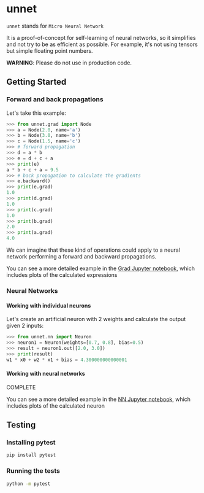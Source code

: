 # unnet

`unnet` stands for `Micro Neural Network`

It is a proof-of-concept for self-learning of neural networks, so it simplifies and not try to be as efficient as possible. For example, it's not using tensors but simple floating point numbers.

**WARNING**: Please do not use in production code.

## Getting Started

### Forward and back propagations

Let's take this example:

```python
>>> from unnet.grad import Node
>>> a = Node(2.0, name='a')
>>> b = Node(3.0, name='b')
>>> c = Node(1.5, name='c')
>>> # forward propagation
>>> d = a * b
>>> e = d + c + a
>>> print(e)
a * b + c + a = 9.5
>>> # back propagation to calculate the gradients
>>> e.backward()
>>> print(e.grad)
1.0
>>> print(d.grad)
1.0
>>> print(c.grad)
1.0
>>> print(b.grad)
2.0
>>> print(a.grad)
4.0
```

We can imagine that these kind of operations could apply to a neural network performing a forward and backward propagations.

You can see a more detailed example in the [Grad Jupyter notebook](./notebooks/grad.ipynb), which includes plots of the calculated expressions

### Neural Networks

#### Working with individual neurons

Let's create an artificial neuron with 2 weights and calculate the output given 2 inputs:

```python
>>> from unnet.nn import Neuron
>>> neuron1 = Neuron(weights=[0.7, 0.8], bias=0.5)
>>> result = neuron1.out([2.0, 3.0])
>>> print(result)
w1 * x0 + w2 * x1 + bias = 4.300000000000001
```

#### Working with neural networks

COMPLETE

You can see a more detailed example in the [NN Jupyter notebook](./notebooks/nn.ipynb), which includes plots of the calculated neuron

## Testing

### Installing pytest

```bash
pip install pytest
```

### Running the tests

```bash
python -m pytest
```
